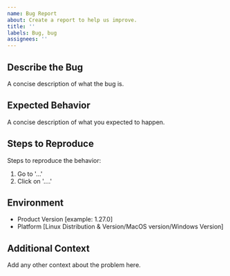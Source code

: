 ```yaml
---
name: Bug Report
about: Create a report to help us improve.
title: ''
labels: Bug, bug
assignees: ''
---
```


## Describe the Bug
A concise description of what the bug is.

## Expected Behavior
A concise description of what you expected to happen.

## Steps to Reproduce
Steps to reproduce the behavior:
1. Go to '...'
2. Click on '....'

## Environment
 - Product Version [example: 1.27.0]
 - Platform [Linux Distribution & Version/MacOS version/Windows Version]

## Additional Context
Add any other context about the problem here.
